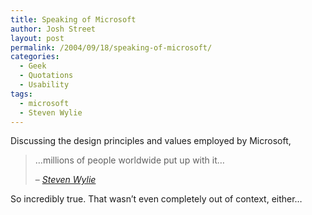 ```yaml
---
title: Speaking of Microsoft
author: Josh Street
layout: post
permalink: /2004/09/18/speaking-of-microsoft/
categories:
  - Geek
  - Quotations
  - Usability
tags:
  - microsoft
  - Steven Wylie
---
```

Discussing the design principles and values employed by Microsoft,

> &#8230;millions of people worldwide put up with it&#8230;
> 
> &#8211; *[Steven Wylie][1]*

So incredibly true. That wasn&#8217;t even completely out of context, either&#8230;

 [1]: http://www.swylie.com/